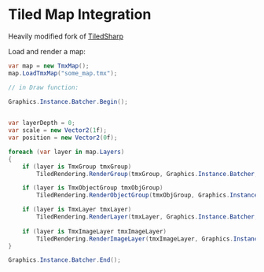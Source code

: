 Tiled Map Integration
==========

Heavily modified fork of [TiledSharp](https://github.com/marshallward/TiledSharp)


Load and render a map:

```csharp
var map = new TmxMap();
map.LoadTmxMap("some_map.tmx");

// in Draw function:

Graphics.Instance.Batcher.Begin();
            

var layerDepth = 0;
var scale = new Vector2(1f);
var position = new Vector2(0f);

foreach (var layer in map.Layers)
{
    if (layer is TmxGroup tmxGroup)
        TiledRendering.RenderGroup(tmxGroup, Graphics.Instance.Batcher, position, scale, layerDepth);

    if (layer is TmxObjectGroup tmxObjGroup)
        TiledRendering.RenderObjectGroup(tmxObjGroup, Graphics.Instance.Batcher, position, scale, layerDepth);

    if (layer is TmxLayer tmxLayer)
        TiledRendering.RenderLayer(tmxLayer, Graphics.Instance.Batcher, position, scale, layerDepth);
    
    if (layer is TmxImageLayer tmxImageLayer)
        TiledRendering.RenderImageLayer(tmxImageLayer, Graphics.Instance.Batcher, position, scale, layerDepth);
}

Graphics.Instance.Batcher.End();
```
